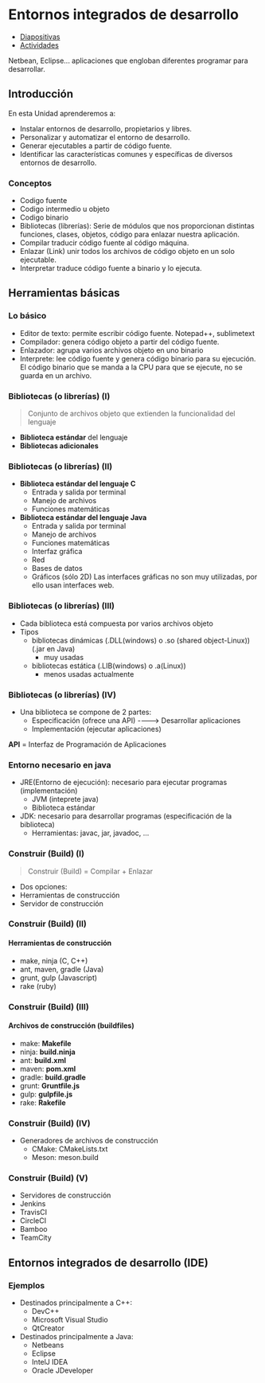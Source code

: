 
# Entornos integrados de desarrollo

- [Diapositivas](http://jamj2000.github.io/entornosdesarrollo/2/diapositivas)
- [Actividades](http://jamj2000.github.io/entornosdesarrollo/2/actividades)

Netbean, Eclipse... aplicaciones que engloban diferentes programar para desarrollar.


## Introducción


En esta Unidad aprenderemos a:

- Instalar entornos de desarrollo, propietarios y libres.
- Personalizar y automatizar el entorno de desarrollo.
- Generar ejecutables a partir de código fuente.
- Identificar las características comunes y específicas de diversos entornos de desarrollo.


### Conceptos

- Codigo fuente
- Codigo intermedio u objeto
- Codigo binario
- Bibliotecas (librerías): Serie de módulos que nos proporcionan distintas funciones, clases, objetos, código para enlazar nuestra aplicación.
- Compilar traducir código fuente al código máquina.
- Enlazar (Link) unir todos los archivos de código objeto en un solo ejecutable.
- Interpretar traduce código fuente a binario y lo ejecuta.



## Herramientas básicas


### Lo básico

- Editor de texto: permite escribir código fuente. Notepad++, sublimetext
- Compilador: genera código objeto a partir del código fuente. 
- Enlazador: agrupa varios archivos objeto en uno binario
- Interprete: lee código fuente y genera código binario para su ejecución. El código binario que se manda a la CPU para que se ejecute, no se guarda en un archivo.


### Bibliotecas (o librerías) (I)

> Conjunto de archivos objeto que extienden la funcionalidad del lenguaje

- __Biblioteca estándar__ del lenguaje
- __Bibliotecas adicionales__


### Bibliotecas (o librerías) (II)

- __Biblioteca estándar del lenguaje C__
  - Entrada y salida por terminal
  - Manejo de archivos
  - Funciones matemáticas
- __Biblioteca estándar del lenguaje Java__
  - Entrada y salida por terminal
  - Manejo de archivos
  - Funciones matemáticas
  - Interfaz gráfica 
  - Red
  - Bases de datos
  - Gráficos (sólo 2D)
Las interfaces gráficas no son muy utilizadas, por ello usan interfaces web.

### Bibliotecas (o librerías) (III)

- Cada biblioteca está compuesta por varios archivos objeto
- Tipos
  - bibliotecas dinámicas (.DLL(windows) o .so (shared object-Linux)) (.jar en Java)
    - muy usadas
  - bibliotecas estática (.LIB(windows) o .a(Linux))
    - menos usadas actualmente


### Bibliotecas (o librerías) (IV)

- Una biblioteca se compone de 2 partes:
  - Especificación (ofrece una API) ----> Desarrollar aplicaciones
  - Implementación (ejecutar aplicaciones)

__API__ = Interfaz de Programación de Aplicaciones


### Entorno necesario en java

- JRE(Entorno de ejecución): necesario para ejecutar programas (implementación)
  - JVM (inteprete java)
  - Biblioteca estándar
- JDK: necesario para desarrollar programas (especificación de la biblioteca)
  - Herramientas: javac, jar, javadoc, ...


### Construir (Build) (I) 

> Construir (Build) = Compilar + Enlazar

- Dos opciones:
 - Herramientas de construcción
 - Servidor de construcción


### Construir (Build) (II) 
#### __Herramientas de construcción__

  - make, ninja (C, C++)
  - ant, maven, gradle (Java)
  - grunt, gulp (Javascript)
  - rake (ruby)


### Construir (Build) (III) 
#### __Archivos de construcción (buildfiles)__

  - make: __Makefile__
  - ninja: __build.ninja__
  - ant: __build.xml__
  - maven: __pom.xml__
  - gradle: __build.gradle__
  - grunt: __Gruntfile.js__
  - gulp: __gulpfile.js__
  - rake: __Rakefile__


### Construir (Build) (IV) 

- Generadores de archivos de construcción
  - CMake: CMakeLists.txt
  - Meson: meson.build  


### Construir (Build) (V) 

 - Servidores de construcción
  - Jenkins 
  - TravisCI
  - CircleCI
  - Bamboo
  - TeamCity



## Entornos integrados de desarrollo (IDE)


### Ejemplos

- Destinados principalmente a C++:
  - DevC++
  - Microsoft Visual Studio
  - QtCreator
- Destinados principalmente a Java:
  - Netbeans
  - Eclipse
  - IntelJ IDEA
  - Oracle JDeveloper

 
